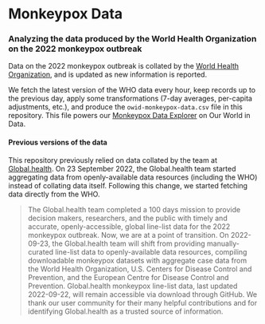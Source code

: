 # Monkeypox Data

### Analyzing the data produced by the World Health Organization on the 2022 monkeypox outbreak

Data on the 2022 monkeypox outbreak is collated by the [World Health Organization](https://extranet.who.int/publicemergency/), and is updated as new information is reported.

We fetch the latest version of the WHO data every hour, keep records up to the previous day, apply some transformations (7-day averages, per-capita adjustments, etc.), and produce the `owid-monkeypox-data.csv` file in this repository. This file powers our [Monkeypox Data Explorer](https://ourworldindata.org/monkeypox) on Our World in Data.

#### Previous versions of the data

This repository previously relied on data collated by the team at [Global.health](https://www.global.health/). On 23 September 2022, the Global.health team started aggregating data from openly-available data resources (including the WHO) instead of collating data itself. Following this change, we started fetching data directly from the WHO.

> The Global.health team completed a 100 days mission to provide decision makers, researchers, and the public with timely and accurate, openly-accessible, global line-list data for the 2022 monkeypox outbreak. Now, we are at a point of transition. On 2022-09-23, the Global.health team will shift from providing manually-curated line-list data to openly-available data resources, compiling downloadable monkeypox datasets with aggregate case data from the World Health Organization, U.S. Centers for Disease Control and Prevention, and the European Centre for Disease Control and Prevention. Global.health monkeypox line-list data, last updated 2022-09-22, will remain accessible via download through GitHub. We thank our user community for their many helpful contributions and for identifying Global.health as a trusted source of information.​
